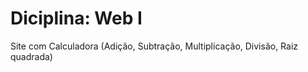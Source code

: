 # Diciplina: Web I
Site com Calculadora 
(Adição, Subtração, Multiplicação, Divisão, Raiz quadrada)
